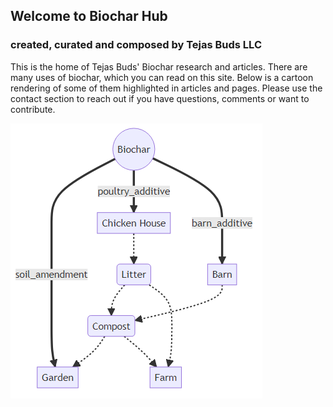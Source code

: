 ## Welcome to Biochar Hub
### created, curated and composed by Tejas Buds LLC

This is the home of Tejas Buds' Biochar research and articles. There are many uses of biochar, which you can read on this site. Below is a cartoon rendering of some of them highlighted in articles and pages. Please use the contact section to reach out if you have questions, comments or want to contribute.

![img](images/intro.png)